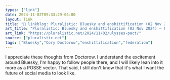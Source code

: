 ```yaml
---
types: ["link"]
date: 2024-11-02T09:33:29-04:00
layout: link
title: "🔗 linkblog: Pluralistic: Bluesky and enshittification (02 Nov 2024) – Pluralistic: Daily links from Cory Doctorow'"
art_title: "Pluralistic: Bluesky and enshittification (02 Nov 2024) – Pluralistic: Daily links from Cory Doctorow"
art_link: "https://pluralistic.net/2024/11/02/ulysses-pact/"
source: ["pluralistic.net"]
tags: ["Bluesky","Cory Doctorow","enshittification","federation"]
---
```

I appreciate these thoughts from Doctorow. I understand the excitement around Bluesky, I'm happy to follow people there, and I will likely lean into it more as a POSSE vector. That said, I still don't know that it's what I want the future of social media to look like.
